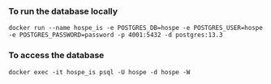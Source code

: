 ### To run the database locally

```docker
docker run --name hospe_is -e POSTGRES_DB=hospe -e POSTGRES_USER=hospe -e POSTGRES_PASSWORD=password -p 4001:5432 -d postgres:13.3
```

### To access the database

```docker
docker exec -it hospe_is psql -U hospe -d hospe -W
```
